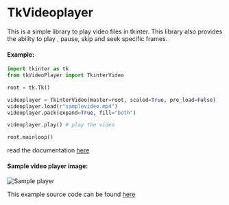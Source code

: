 # TkVideoplayer

This is a simple library to play video files in tkinter. This library also provides the ability to play , pause, 
skip and seek specific frames.

#### Example:
```python
import tkinter as tk
from tkVideoPlayer import TkinterVideo

root = tk.Tk()

videoplayer = TkinterVideo(master=root, scaled=True, pre_load=False)
videoplayer.load(r"samplevideo.mp4")
videoplayer.pack(expand=True, fill="both")

videoplayer.play() # play the video

root.mainloop()
```

read the documentation [here](https://github.com/PaulleDemon/tkVideoPlayer/blob/master/Documentation.md)

#### Sample video player image:
![Sample player](https://github.com/PaulleDemon/tkVideoPlayer/blob/master/sample_media_player.png?raw=True)

This example source code can be found [here](https://github.com/PaulleDemon/tkVideoPlayer/blob/master/examples/sample_player.py)


